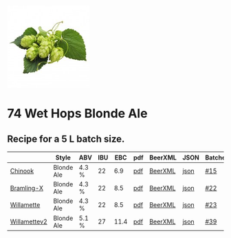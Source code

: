 ![logo](./74_Wet_Hops_Blonde_Ale_Chinook.jpeg)

# 74 Wet Hops Blonde Ale

## Recipe for a 5 L batch size.

|    | Style | ABV | IBU | EBC | pdf | BeerXML | JSON | Batches |
|----|-------|-----|-----|-----|-----|---------|------|---------|
| [Chinook](./74_Wet_Hops_Blonde_Ale_Chinook_recipe.md) | Blonde Ale | 4.3 % | 22 | 6.9 | [pdf](./74_Wet_Hops_Blonde_Ale_Chinook.pdf) | [BeerXML](./74_Wet_Hops_Blonde_Ale_Chinook.xml) | [json](./74_Wet_Hops_Blonde_Ale_Chinook.json) | [#15](../../batches/batch_15/README.md) |
| [Bramling-X](./74_Wet_Hops_Blonde_Ale_Bramling-X_recipe.md) | Blonde Ale | 4.3 % | 22 | 8.5 | [pdf](./74_Wet_Hops_Blonde_Ale_Bramling-X.pdf) | [BeerXML](./74_Wet_Hops_Blonde_Ale_Bramling-X.xml) | [json](./74_Wet_Hops_Blonde_Ale_Bramling-X.json) | [#22](../../batches/batch_22/README.md) |
| [Willamette](./74_Wet_Hops_Blonde_Ale_Willamette_recipe.md) | Blonde Ale | 4.3 % | 22 | 8.5 | [pdf](./74_Wet_Hops_Blonde_Ale_Willamette.pdf) | [BeerXML](./74_Wet_Hops_Blonde_Ale_Willamette.xml) | [json](./74_Wet_Hops_Blonde_Ale_Willamette.json) | [#23](../../batches/batch_23/README.md) |
| [Willamettev2](./74_Wet_Hops_Blonde_Ale_Willamette_v2_recipe.md) | Blonde Ale | 5.1 % | 27 | 11.4 | [pdf](./74_Wet_Hops_Blonde_Ale_Willamette_v2.pdf) | [BeerXML](./74_Wet_Hops_Blonde_Ale_Willamette_v2.xml) | [json](./74_Wet_Hops_Blonde_Ale_Willamette_v2.json) | [#39](../../batches/batch_39/README.md) |
